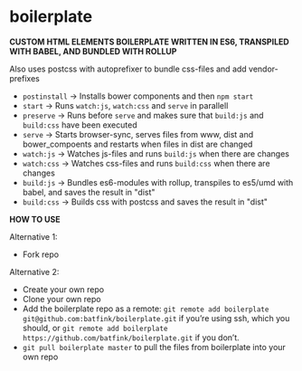 # boilerplate

**CUSTOM HTML ELEMENTS BOILERPLATE WRITTEN IN ES6, TRANSPILED WITH BABEL, AND BUNDLED WITH ROLLUP**

Also uses postcss with autoprefixer to bundle css-files and add vendor-prefixes

- `postinstall` -> Installs bower components and then `npm start`
- `start` -> Runs `watch:js`, `watch:css` and `serve` in parallell
- `preserve` -> Runs before `serve` and makes sure that `build:js` and `build:css` have been executed
- `serve` -> Starts browser-sync, serves files from www, dist and bower_compoents and restarts when files in dist are changed
- `watch:js` -> Watches js-files and runs `build:js` when there are changes
- `watch:css` -> Watches css-files and runs `build:css` when there are changes
- `build:js` -> Bundles es6-modules with rollup, transpiles to es5/umd with babel, and saves the result in "dist"
- `build:css` -> Builds css with postcss and saves the result in "dist"

**HOW TO USE**

Alternative 1: 
- Fork repo

Alternative 2:
- Create your own repo
- Clone your own repo
- Add the boilerplate repo as a remote: `git remote add boilerplate git@github.com:batfink/boilerplate.git` if you’re using ssh, which you should, or `git remote add boilerplate https://github.com/batfink/boilerplate.git` if you don’t.
- `git pull boilerplate master` to pull the files from boilerplate into your own repo

